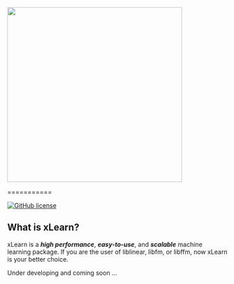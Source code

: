 <img src="https://github.com/aksnzhy/xLearn/raw/master/img/xlearn_logo.png" width = "400"/>  

===========  

[![GitHub license](http://dmlc.github.io/img/apache2.svg)](./LICENSE)

## What is xLearn?

xLearn is a ***high performance***, ***easy-to-use***, and ***scalable*** machine learning package. 
If you are the user of liblinear, libfm, or libffm, now xLearn is your better choice.

Under developing and coming soon ...
